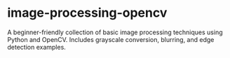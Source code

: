 # image-processing-opencv
A beginner-friendly collection of basic image processing techniques using Python and OpenCV. Includes grayscale conversion, blurring, and edge detection examples.
